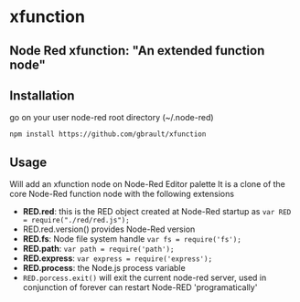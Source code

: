 # xfunction
## Node Red xfunction: "An extended function node"

## Installation
go on your user node-red root directory (~/.node-red)
```
npm install https://github.com/gbrault/xfunction
```

## Usage
Will add an xfunction node on Node-Red Editor palette
It is a clone of the core Node-Red function node with the following extensions
* **RED.red**: this is the RED object created at Node-Red startup as ```var RED = require("./red/red.js");```
* RED.red.version() provides Node-Red version
* **RED.fs**: Node file system handle  ```var fs = require('fs');```
* **RED.path**: ```var path = require('path');```
* **RED.express**: ```var express = require('express');```
* **RED.process**: the Node.js process variable
* ```RED.porcess.exit()``` will exit the current node-red server, used in conjunction of forever can restart Node-RED 'programatically'
